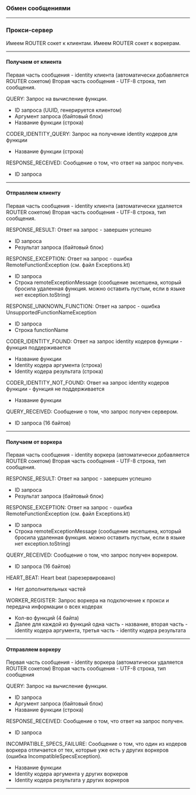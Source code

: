### Обмен сообщениями

----

### Прокси-сервер

Имеем ROUTER сокет к клиентам.
Имеем ROUTER сокет к воркерам.

----

#### Получаем от клиента

Первая часть сообщения - identity клиента (автоматически добавляется ROUTER сокетом)
Вторая часть сообщения - UTF-8 строка, тип сообщения.

QUERY: Запрос на вычисление функции.

 - ID запроса (UUID, генерируется клиентом)
 - Аргумент запроса (байтовый блок)
 - Название функции (строка)

CODER_IDENTITY_QUERY: Запрос на получение identity кодеров для функции

 - Название функции (строка)
 
RESPONSE_RECEIVED: Сообщение о том, что ответ на запрос получен.
 
 - ID запроса
 
----

#### Отправляем клиенту

Первая часть сообщения - identity клиента (автоматически удаляется ROUTER сокетом)
Вторая часть сообщения - UTF-8 строка, тип сообщения.

RESPONSE_RESULT: Ответ на запрос - завершен успешно

 - ID запроса
 - Результат запроса (байтовый блок)
 
RESPONSE_EXCEPTION: Ответ на запрос - ошибка RemoteFunctionException (см. файл Exceptions.kt)

- ID запроса
- Строка remoteExceptionMessage (сообщение эксепшена, который бросила удаленная функция. можно оставить пустым, если в языке нет exception.toString)

RESPONSE_UNKNOWN_FUNCTION: Ответ на запрос - ошибка UnsupportedFunctionNameException
- ID запроса
- Строка functionName
 
CODER_IDENTITY_FOUND: Ответ на запрос identity кодеров функции - функция поддерживается

 - Название функции
 - Identity кодера аргумента (строка)
 - Identity кодера результата (строка)
 
CODER_IDENTITY_NOT_FOUND: Ответ на запрос identity кодеров функции - функция не поддерживается

 - Название функции
 
QUERY_RECEIVED: Сообщение о том, что запрос получен сервером.

 - ID запроса (16 байтов)
 
----

#### Получаем от воркера

Первая часть сообщения - identity воркера (автоматически добавляется ROUTER сокетом)
Вторая часть сообщения - UTF-8 строка, тип сообщения.

RESPONSE_RESULT: Ответ на запрос - завершен успешно

 - ID запроса
 - Результат запроса (байтовый блок)
 
RESPONSE_EXCEPTION: Ответ на запрос - ошибка RemoteFunctionException (см. файл Exceptions.kt)

- ID запроса
- Строка remoteExceptionMessage (сообщение эксепшена, который бросила удаленная функция. можно оставить пустым, если в языке нет exception.toString)

QUERY_RECEIVED: Сообщение о том, что запрос получен воркером.

 - ID запроса (16 байтов)
 
HEART_BEAT: Heart beat (зарезервировано)

 - Нет дополнительных частей

WORKER_REGISTER: Запрос воркера на подключение к прокси и передача информации о всех кодерах

- Кол-во функций (4 байта)
- Далее для каждой из функций одна часть - название, вторая часть - identity кодера аргумента, третья часть - identity кодера результата

----

#### Отправляем воркеру

Первая часть сообщения - identity воркера (автоматически удаляется ROUTER сокетом)
Вторая часть сообщения - UTF-8 строка, тип сообщения

QUERY: Запрос на вычисление функции.

 - ID запроса
 - Аргумент запроса (байтовый блок)
 - Название функции (строка)
 
RESPONSE_RECEIVED: Сообщение о том, что ответ на запрос получен.
 
 - ID запроса
 
INCOMPATIBLE_SPECS_FAILURE: Сообщение о том, что один из кодеров воркера отличается от тех, которые уже есть у других воркеров
(ошибка IncompatibleSpecsException).

 - Название функции
 - Identity кодера аргумента у других воркеров
 - Identity кодера результата у других воркеров

----